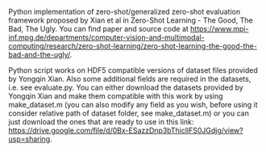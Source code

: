 Python implementation of zero-shot/generalized zero-shot evaluation framework proposed by Xian et al in Zero-Shot Learning - The Good, The Bad, The Ugly. You can find paper and source code at https://www.mpi-inf.mpg.de/departments/computer-vision-and-multimodal-computing/research/zero-shot-learning/zero-shot-learning-the-good-the-bad-and-the-ugly/.

Python script works on HDF5 compatible versions of dataset files provided by Yongqin Xian. Also some additional fields are required in the datasets, i.e. see evaluate.py. You can either download the datasets provided by Yongqin Xian and make them compatible with this work by using make_dataset.m (you can also modify any field as you wish, before using it consider relative path of dataset folder, see make_dataset.m) or you can just download the ones that are ready to use in this link:
https://drive.google.com/file/d/0Bx-ESazzDnp3bThicllFS0JGdjg/view?usp=sharing. 